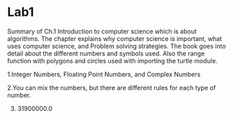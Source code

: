 # Lab1

Summary of Ch.1 Introduction to computer science which is about algorithms. The chapter explains why computer science is important, what uses computer science, and Problem solving strategies. The book goes into detail about the different numbers and symbols used. Also the range function with polygons and circles used with importing the turtle module.

1.Integer Numbers, Floating Point Numbers, and Complex Numbers

2.You can mix the numbers, but there are different rules for each type of number.

3. 31900000.0
